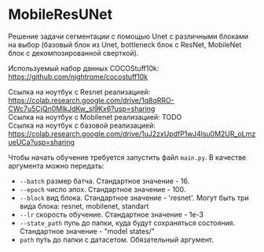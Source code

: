 # MobileResUNet

Решение задачи сегментации с помощью Unet c различными блоками на выбор (базовый блок из Unet, bottleneck блок с ResNet,
MobileNet блок с декомпозированной сверткой).

Используемый набор данных COCOStuff10k: https://github.com/nightrome/cocostuff10k

Ссылка на ноутбук с Resnet реализацией: https://colab.research.google.com/drive/1q8qRRO-CWc7u5CjQn0MlkJdKw_sl9Kx6?usp=sharing \
Ссылка на ноутбук с Mobilenet реализацией: TODO \
Ссылка на ноутбук с базовой реализацией: https://colab.research.google.com/drive/1uJ2zxUpdfP1wJ4lsu0M2UR_oLmzueUCa?usp=sharing

Чтобы начать обучение требуется запустить файл `main.py`. В качестве аргумента можно передать:
* `--batch` размер батча. Стандартное значение - 16.
* `--epoch` число эпох. Стандартное значение - 100.
* `--block` вид блока. Стандартное значение - 'resnet'. Могут быть три вида блока: resnet, mobilenet, standart
* `--lr` скорость обучение. Стандартное значение - 1e-3
* `--state_path` пуnь до папки, куда будут сохраняться состояния. Стандартное значение - "model states/"
* `path` путь до папки c датасетом. Обязательный аргумент.
